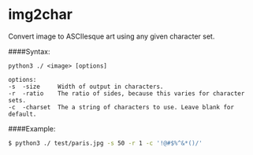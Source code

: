 # img2char
Convert image to ASCIIesque art using any given character set.

####Syntax:
```
python3 ./ <image> [options]

options:
-s  -size     Width of output in characters.
-r  -ratio    The ratio of sides, because this varies for character sets.
-c  -charset  The a string of characters to use. Leave blank for default.
```
####Example:
```bash
$ python3 ./ test/paris.jpg -s 50 -r 1 -c '!@#$%^&*()/'
```
